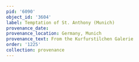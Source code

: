 ```yaml
---
pid: '6090'
object_id: '3604'
label: Temptation of St. Anthony (Munich)
provenance_date:
provenance_location: Germany, Munich
provenance_text: From the Kurfurstilchen Galerie
order: '1225'
collection: provenance
---
```

